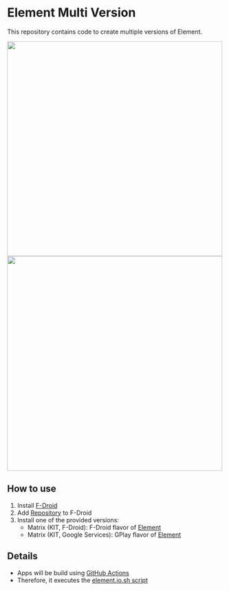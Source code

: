 # Element Multi Version
This repository contains code to create multiple versions of Element.

<img src="https://user-images.githubusercontent.com/22198798/217090839-6f8cf997-3a86-45d4-b089-687f44a193eb.png"  width="500" height="-1"><img src="https://user-images.githubusercontent.com/22198798/217091554-aa2493ab-7356-42e5-bee7-c79ebff4d6f6.png" width="500" height="-1">

## How to use

1. Install [F-Droid](https://f-droid.org/)
2. Add [Repository](https://dfuchss.github.io/element-android-multi-version/repo/?fingerprint=37A02A19AB9D5C8F7AB9BCD9B3E966F23398653C15BBB8F8649BB14155FB6B6C) to F-Droid
3. Install one of the provided versions:
    * Matrix (KIT, F-Droid): F-Droid flavor of [Element](https://element.io)
    * Matrix (KIT, Google Services): GPlay flavor of [Element](https://element.io)

## Details

* Apps will be build using [GitHub Actions](https://github.com/dfuchss/element-android-multi-version/blob/main/.github/workflows/build.yml)
* Therefore, it executes the [element.io.sh script](https://github.com/dfuchss/element-android-multi-version/blob/main/scripts/element.io.sh)
